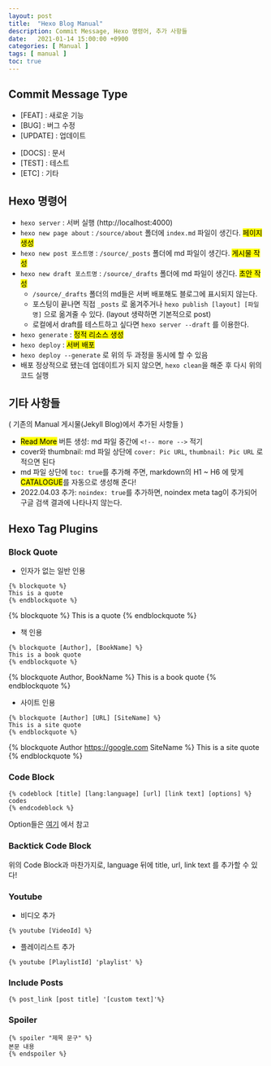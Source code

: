 ```yaml
---
layout: post
title:  "Hexo Blog Manual"
description: Commit Message, Hexo 명령어, 추가 사항들
date:   2021-01-14 15:00:00 +0900
categories: [ Manual ]
tags: [ manual ]
toc: true
---
```


## Commit Message Type

- [FEAT] : 새로운 기능
- [BUG] : 버그 수정
- [UPDATE] : 업데이트
<!-- more -->
- [DOCS] : 문서
- [TEST] : 테스트
- [ETC] : 기타

## Hexo 명령어

- `hexo server` : 서버 실행 (http://localhost:4000)
- `hexo new page about` : `/source/about` 폴더에 `index.md` 파일이 생긴다. <mark>페이지 생성</mark> 
- `hexo new post 포스트명` : `/source/_posts` 폴더에 md 파일이 생긴다.  <mark>게시물 작성</mark> 
- `hexo new draft 포스트명` : `/source/_drafts` 폴더에 md 파일이 생긴다. <mark>초안 작성</mark>
  - `/source/_drafts` 폴더의 md들은 서버 배포해도 블로그에 표시되지 않는다.
  - 포스팅이 끝나면 직접 `_posts` 로 옮겨주거나 `hexo publish [layout] [파일명]` 으로 옮겨줄 수 있다. (layout 생략하면 기본적으로 post)
  - 로컬에서 draft를 테스트하고 싶다면 `hexo server --draft` 를 이용한다.
- `hexo generate` : <mark>정적 리소스 생성</mark> 
- `hexo deploy` : <mark>서버 배포</mark> 
- `hexo deploy --generate` 로 위의 두 과정을 동시에 할 수 있음
- 배포 정상적으로 됐는데 업데이트가 되지 않으면, `hexo clean`을 해준 후 다시 위의 코드 실행



## 기타 사항들

( 기존의 Manual 게시물(Jekyll Blog)에서 추가된 사항들 )

- <mark>Read More</mark> 버튼 생성: md 파일 중간에 `<!-- more -->` 적기
- cover와 thumbnail: md 파일 상단에 `cover: Pic URL`, `thumbnail: Pic URL` 로 적으면 된다
- md 파일 상단에 `toc: true`를 추가해 주면, markdown의 H1 ~ H6 에 맞게 <mark>CATALOGUE</mark>를 자동으로 생성해 준다!
- 2022.04.03 추가: `noindex: true`를 추가하면, noindex meta tag이 추가되어 구글 검색 결과에 나타나지 않는다. 

## Hexo Tag Plugins

### Block Quote
- 인자가 없는 일반 인용
```
{% blockquote %}
This is a quote
{% endblockquote %}
```
{% blockquote %}
This is a quote
{% endblockquote %}

- 책 인용
```
{% blockquote [Author], [BookName] %}
This is a book quote
{% endblockquote %}
```
{% blockquote Author, BookName %}
This is a book quote
{% endblockquote %}

- 사이트 인용
```
{% blockquote [Author] [URL] [SiteName] %}
This is a site quote
{% endblockquote %}
```

{% blockquote Author https://google.com SiteName %}
This is a site quote
{% endblockquote %}

### Code Block
```
{% codeblock [title] [lang:language] [url] [link text] [options] %}
codes
{% endcodeblock %}
```
Option들은 [여기](https://hexo.io/ko/docs/tag-plugins.html#Code-Block) 에서 참고

### Backtick Code Block
위의 Code Block과 마찬가지로, language 뒤에 title, url, link text 를 추가할 수 있다!

### Youtube
- 비디오 추가
```
{% youtube [VideoId] %}
```

- 플레이리스트 추가
```
{% youtube [PlaylistId] 'playlist' %}
```

### Include Posts
```
{% post_link [post title] '[custom text]'%}
```

### Spoiler
```
{% spoiler "제목 문구" %}
본문 내용
{% endspoiler %}
```